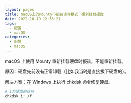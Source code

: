 ```yaml
---
layout: pages
title: macOS上的Mounty不能在读写模式下重新挂载硬盘
date: 2022-10-19 22:36:21
tags:
  - 配置
  - macOS
categories:
  - 配置
  - macOS
---
```


macOS 上使用 Mounty 重新挂载硬盘时报错，不能重新挂载。

<!--more-->

原因：硬盘先前没有正常卸载（比如我当时是直接拔下硬盘的）。

解决方案：在 Windows 上执行 chkdsk 命令修复硬盘。

```bash
# i为硬盘的盘符
chkdsk i: /f
```
